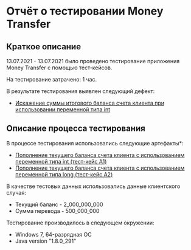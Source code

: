 # Отчёт о тестировании Money Transfer

## Краткое описание

13.07.2021 - 13.07.2021 было проведено тестирование приложения Money Transfer с помощью тест-кейсов.

На тестирование затрачено: 1 час.

В результате тестирования выявлен следующий дефект:
* [Искажение суммы итогового баланса счета клиента при использовании переменной типа int](https://github.com/Avtukhova/number2/issues/1)


## Описание процесса тестирования

В процессе тестирования использовались следующие артефакты*:
* [Пополнение текущего баланса счета клиента с использованием переменной типа int (тест-кейс А1)](https://docs.google.com/spreadsheets/d/18jeDu_grEs8Mcw7meBlot36VsQ49zzrrne0QzmPWtA4/edit?usp=sharing)
* [Пополнение текущего баланса счета клиента с использованием переменной типа long (тест-кейс А2)](https://docs.google.com/spreadsheets/d/18jeDu_grEs8Mcw7meBlot36VsQ49zzrrne0QzmPWtA4/edit?usp=sharing)


В качестве тестовых данных использовались данные клиентского случая:
* Текущий баланс - 2_000_000_000
* Сумма перевода - 500_000_000

Тестирование производилось в следующем окружении:
* Windows 7, 64-разрядная ОС
* Java version "1.8.0_291"
